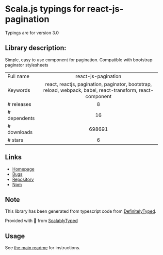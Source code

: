 
# Scala.js typings for react-js-pagination

Typings are for version 3.0

## Library description:
Simple, easy to use component for pagination. Compatible with bootstrap paginator stylesheets

|                    |                 |
| ------------------ | :-------------: |
| Full name          | react-js-pagination |
| Keywords           | react, reactjs, pagination, paginator, bootstrap, reload, webpack, babel, react-transform, react-component |
| # releases         | 8 |
| # dependents       | 16 |
| # downloads        | 698691 |
| # stars            | 6 |

## Links
- [Homepage](https://github.com/vayser/react-js-pagination)
- [Bugs](https://github.com/vayser/react-js-pagination/issues)
- [Repository](https://github.com/vayser/react-js-pagination)
- [Npm](https://www.npmjs.com/package/react-js-pagination)
    


## Note
This library has been generated from typescript code from [DefinitelyTyped](https://definitelytyped.org).

Provided with :purple_heart: from [ScalablyTyped](https://github.com/oyvindberg/ScalablyTyped)

## Usage
See [the main readme](../../readme.md) for instructions.


